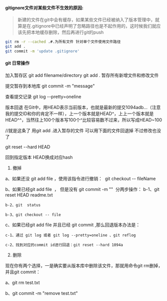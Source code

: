 #### gitignore文件对某些文件不生效的原因:
> 新建的文件在git中会有缓存，如果某些文件已经被纳入了版本管理中，就算是在.gitignore中已经声明了忽略路径也是不起作用的，这时候我们就应该先把本地缓存删除，然后再进行git的push

```bash
git rm -r --cached .#.为所有文件 针对单个文件使用文件路径
git add .
git commit -m 'update .gitignore'

```
#### git 日常操作
加入暂存区 git add filename/directory 
git add . 暂存所有新增文件和修改文件

提交暂存到本地库
git commit -m "message"

查看提交记录 
git log --pretty=oneline

版本回退
在Git中，用HEAD表示当前版本，也就是最新的提交1094adb...（注意我的提交ID和你的肯定不一样），上一个版本就是HEAD^，上上一个版本就是HEAD^^，当然往上100个版本写100个^比较容易数不过来，所以写成HEAD~100

//就是这条了 用git add .进入暂存的文件 可以用下面的文件回退掉 不过修改也没了

git reset --hard HEAD

回到指定版本 HEAD换成对应hash

1. 撤掉

a、如果还没 git add file ，使用该指令进行撤销：  git checkout -- fileName 

b、如果已经git add file  ， 但是没有 git commit -m ""  分两步操作：
	b-1、git reset HEAD readme.txt

	b-2、git  status

	b-3、git checkout -- file

c、如果已经git add file 并且已经 git commit ,那么回退版本办法是：

	c-1、通过 git log 或者 git log --pretty=oneline 、git reflog

	c-2、找到对应的commit id进行回退：git reset --hard 1094a


2. 删除

现在你有两个选择，一是确实要从版本库中删除该文件，那就用命令git rm删掉，并且git commit：

a、git rm test.txt

b、git commit -m "remove test.txt"

